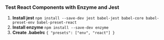 ### Test React Components with Enzyme and Jest

1. **Install jest**
   `npm install --save-dev jest babel-jest babel-core babel-preset-env babel-preset-react`
2. **Install enzyme**
   `npm install --save-dev enzyme`
3. **Create .babelrc**
   `{ "presets": ["env", "react"] }`
